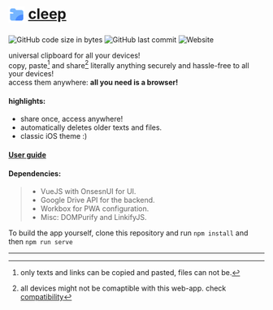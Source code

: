 # <sub>![icon](public/img/icons/favicon-32x32.png)</sub> [cleep](https://cleep.netlify.com)
![GitHub code size in bytes](https://img.shields.io/github/languages/code-size/Stravo1/cleep) ![GitHub last commit](https://img.shields.io/github/last-commit/Stravo1/cleep) ![Website](https://img.shields.io/website?down_message=offline&up_color=green&up_message=online&url=https%3A%2F%2Fcleep.netlify.app%2F) 

universal clipboard for all your devices!  
copy, paste[^1] and share[^2] literally anything securely and hassle-free to all your devices!  
access them anywhere: __all you need is a browser!__

#### highlights: 
- share once, access anywhere!
- automatically deletes older texts and files.
- classic iOS theme :)


#### [User guide](https://github.com/stravo1/cleep/wiki)

#### Dependencies:
> - VueJS with OnsesnUI for UI.
> - Google Drive API for the backend.
> - Workbox for PWA configuration.
> - Misc: DOMPurify and LinkifyJS.

To build the app yourself, clone this repository and run `npm install` and then `npm run serve`

---

[^1]: only texts and links can be copied and pasted, files can not be.
[^2]: all devices might not be comaptible with this web-app. check [compatibility](https://web.dev/web-share-target/#browser-support)

